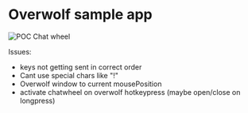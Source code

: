 # Overwolf sample app


![POC Chat wheel](poc_wc3_chat_wheel.gif)


Issues:
 - keys not getting sent in correct order
 - Cant use special chars like "!"
 - Overwolf window to current mousePosition
 - activate chatwheel on overwolf hotkeypress (maybe open/close on longpress)